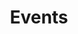 ---
layout: collect
title: Events
permalink: /​​events/
sitemap: true
pagination: 
  enabled: true
  category: ​​events
  permalink: /:num/
  title: 'Events - Page :num'

---